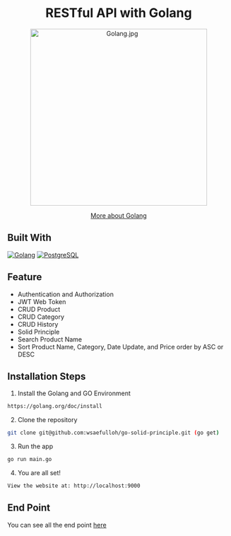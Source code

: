 <h1 align="center">RESTful API with Golang</h1>
<p align="center"><img src="https://upload.wikimedia.org/wikipedia/commons/thumb/0/05/Go_Logo_Blue.svg/2560px-Go_Logo_Blue.svg.png" width="400px" alt="Golang.jpg" /></p>
<p align="center">
    <a href="https://golang.org/" target="blank">More about Golang</a>
</p>

## Built With

[![Golang](https://img.shields.io/badge/Golang-4.x-blue.svg?style=rounded-square)](https://golang.org/)
[![PostgreSQL](https://img.shields.io/badge/PostgreSQL-v.13.3-blue.svg?style=rounded-square)](https://www.postgresql.org/)

## Feature
- Authentication and Authorization
- JWT Web Token
- CRUD Product
- CRUD Category
- CRUD History
- Solid Principle
- Search Product Name
- Sort Product Name, Category, Date Update, and Price order by ASC or DESC

## Installation Steps

1. Install the Golang and GO Environment

```bash
https://golang.org/doc/install
```

2. Clone the repository

```bash
git clone git@github.com:wsaefulloh/go-solid-principle.git (go get)
```

3. Run the app

```bash
go run main.go
```

4. You are all set!

```bash
View the website at: http://localhost:9000
```

## End Point

You can see all the end point [here](https://documenter.getpostman.com/view/16508598/UVC9i6As)
